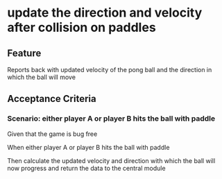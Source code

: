 # update the direction and velocity after collision on paddles

## Feature

Reports back with updated velocity of the pong ball and the
direction in which the ball will move

## Acceptance Criteria

### Scenario: either player A or player B hits the ball with paddle

  Given that the game is bug free

  When either player A or player B hits the ball with paddle

  Then calculate the updated velocity and direction with which the
  ball will now progress and return the data to the central module
  